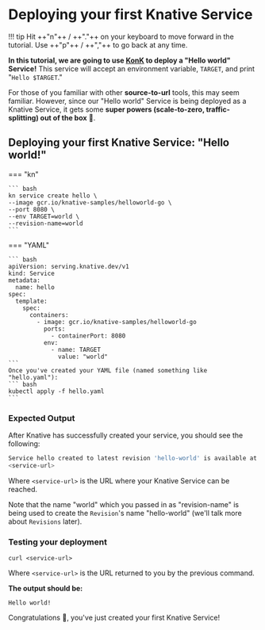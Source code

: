 # Deploying your first Knative Service

!!! tip
    Hit ++"n"++ / ++"."++ on your keyboard to move forward in the tutorial. Use ++"p"++ / ++","++ to go back at any time.

**In this tutorial, we are going to use [KonK](konk.dev) to deploy a "Hello world" Service!** This service will accept an environment variable, `TARGET`, and print "`Hello $TARGET`."

For those of you familiar with other **source-to-url** tools, this may seem familiar. However, since our "Hello world" Service is being deployed as a Knative Service, it gets some **super powers (scale-to-zero, traffic-splitting) out of the box** :rocket:.

## Deploying your first Knative Service: "Hello world!"
=== "kn"

    ``` bash
    kn service create hello \
    --image gcr.io/knative-samples/helloworld-go \
    --port 8080 \
    --env TARGET=world \
    --revision-name=world
    ```

=== "YAML"

    ``` bash
    apiVersion: serving.knative.dev/v1
    kind: Service
    metadata:
      name: hello
    spec:
      template:
        spec:
          containers:
            - image: gcr.io/knative-samples/helloworld-go
              ports:
                - containerPort: 8080
              env:
                - name: TARGET
                  value: "world"
    ```
    Once you've created your YAML file (named something like "hello.yaml"):
    ``` bash
    kubectl apply -f hello.yaml
    ```

### Expected Output
After Knative has successfully created your service, you should see the following:
```bash
Service hello created to latest revision 'hello-world' is available at URL:
<service-url>
```
Where `<service-url>` is the URL where your Knative Service can be reached.

Note that the name "world" which you passed in as "revision-name" is being used to create the `Revision`'s name "hello-world" (we'll talk more about `Revisions` later).

### Testing your deployment

```
curl <service-url>
```
Where `<service-url>` is the URL returned to you by the previous command.

**The output should be:**
```
Hello world!
```

Congratulations :tada:, you've just created your first Knative Service!
